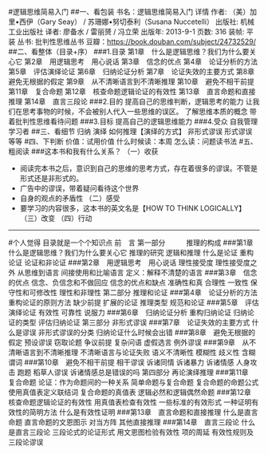 #逻辑思维简易入门
##一、看包装
    书名：逻辑思维简易入门
    详情
    作者: （美）加里•西伊（Gary Seay） / 苏珊娜•努切泰利（Susana Nuccetelli）
    出版社: 机械工业出版社
    译者: 廖备水 / 雷丽赟 / 冯立荣
    出版年: 2013-9-1
    页数: 316
    装帧: 平装
    丛书: 批判性思维丛书
    豆瓣：https://book.douban.com/subject/24732529/
##二、看整体（目录+序）
###1.目录
    第1章　什么是逻辑思维？我们为什么要关心它
    第2章　用逻辑思考　用心说话
    第3章　信念的优点
    第4章　论证分析的方法
    第5章　评估演绎论证
    第6章　归纳论证分析
    第7章　论证失效的主要方式
    第8章　避免无根据的假定
    第9章　从不清晰语言到不清晰推理
    第10章　避免不相干前提
    第11章　复合命题
    第12章　核查命题逻辑论证的有效性
    第13章　直言命题和直接推理
    第14章　直言三段论
###2.目的
提高自己的思维判断，逻辑思考的能力
让我们在思考事物的时候，不会被别人代入一些思维的误区。
了解思维本质的概念
带着批判性思维看待问题
###3.目标
提高自己的逻辑思维能力
###4.受众
自我管理
学习者
##三、看细节
归纳
演绎
如何推理【演绎的方式】
非形式谬误
形式谬误
等等
#四、下判断
价值：试用价值
什么时候读：本周
怎么读：问题读书法
#五、粗阅读
###这本书和我有什么关系？
（一）收获
- 阅读完本书之后，意识到自己的思维的思考方式，存在着很多的谬误。不管是形式还是非形式的。
- 广告中的谬误，带着疑问看待这个世界
- 自身的观点的矛盾性
（二）感受
- 要学习的内容很多，这本书的英文名是【HOW TO THINK LOGICALLY】
（三）改变
（四）行动
--------------------------------------------------------------------------
#个人觉得 目录就是一个个知识点
前　言
第一部分　　　推理的构成
###第1章　什么是逻辑思维？我们为什么要关心它
推理的研究
逻辑和推理
什么是论证
重构论证
论证和非论证
###第2章　用逻辑思考　用心说话
理性接受度
理性接受度之外
从思维到语言
间接使用和比喻语言
定义：解释不清楚的语言
###第3章　信念的优点
信念、负信念和不做回应
信念的优点和缺点
准确性和真
合理性
一致性
保守性和可修改性
理性和非理性
第二部分 推理和论证
###第4章　论证分析的方法
重构论证的原则方法
缺少前提
扩展的论证
推理类型
规范和论证
###第5章　评估演绎论证
有效性
可靠性
说服力
###第6章　归纳论证分析
重构归纳论证
归纳论证的类型
评估归纳论证
第三部分 非形式谬误
###第7章　论证失效的主要方式
什么是谬误
非形式谬误的分类
归纳论证什么时候会出错
###第8章　避免无根据的假定
预设谬误
窃取论题
争议前提
复杂问语
虚假选言
例外谬误
###第9章　从不清晰语言到不清晰推理
不清晰语言与论证失败
语义不清晰性
模糊性
歧义性
含糊谓词
###第10章　避免不相干前提
相干谬误
诉诸同情
诉诸暴力
诉诸情感
人身攻击
跑题
稻草人谬误
诉诸情感总是错误的吗
第四部分 再论演绎推理
###第11章　复合命题
论证：作为命题间的一种关系
简单命题与复合命题
复合命题的命题公式
使用真值表定义联结词
复合命题的真值表
逻辑必然和逻辑偶然命题
###第12章　核查命题逻辑论证的有效性
用真值表检查有效性
一些标准的有效形式
一种证明有效性的简明方法
什么是有效性证明
###第13章　直言命题和直接推理
什么是直言命题
直言命题的文恩图示
对当方阵
其他直接推理
###第14章　直言三段论
什么是直言三段论
三段论式的论证形式
用文恩图检验有效性
项的周延
有效性规则及三段论谬误
